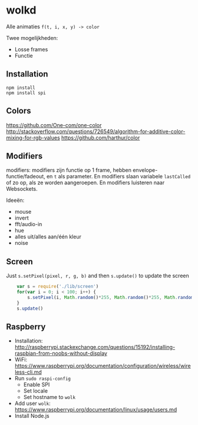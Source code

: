 # wolkd

Alle animaties `f(t, i, x, y) -> color`

Twee mogelijkheden:

  - Losse frames
  - Functie

## Installation

    npm install
    npm install spi

## Colors

https://github.com/One-com/one-color
http://stackoverflow.com/questions/726549/algorithm-for-additive-color-mixing-for-rgb-values
https://github.com/harthur/color

## Modifiers

modifiers: modifiers zijn functie op 1 frame, hebben envelope-functie/fadeout, en `t` als parameter. En modifiers slaan variabele `lastCalled` of zo op, als ze worden aangeroepen. En modifiers luisteren naar Websockets.

Ideeën:
  - mouse
  - invert
  - fft/audio-in
  - hue
  - alles uit/alles aan/één kleur
  - noise

## Screen

Just `s.setPixel(pixel, r, g, b)` and then `s.update()` to update the screen

```js
  	var s = require('./lib/screen')
  	for(var i = 0; i < 100; i++) {
  		s.setPixel(i, Math.random()*255, Math.random()*255, Math.random()*255)
  	}
  	s.update()
```

## Raspberry

- Installation: http://raspberrypi.stackexchange.com/questions/15192/installing-raspbian-from-noobs-without-display
- WiFi: https://www.raspberrypi.org/documentation/configuration/wireless/wireless-cli.md
- Run `sudo raspi-config`
  - Enable SPI
  - Set locale
  - Set hostname to `wolk`
- Add user `wolk`: https://www.raspberrypi.org/documentation/linux/usage/users.md
- Install Node.js
